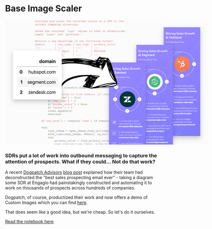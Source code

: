 # Base Image Scaler

<img src="image-scaler-background.png" style="max-width: 665px; margin: 0;"/>

### SDRs put a lot of work into outbound messaging to capture the attention of prospects. What if they could... Not do that work?

A recent [Dogpatch Advisors](https://www.dogpatchadvisors.com/) [blog post](https://blog.dogpatchadvisors.com/how-to-automate-the-best-sales-prospecting-email-ever-aa6a8c9f532d) explained how their team had deconstructed the "best sales prospecting email ever" - taking a diagram some SDR at Engagio had painstakingly constructed and automating it to work on thousands of prospects across hundreds of companies.

Dogpatch, of course, productized their work and now offers a demo of Custom Images which you can find [here](https://www.dogpatchadvisors.com/product#custom-images).

That does seem like a good idea, but we're cheap. So let's do it ourselves.

[Read the notebook here](https://github.com/theianchan/base-image-scaler/blob/master/base-image-scaler.ipynb).
